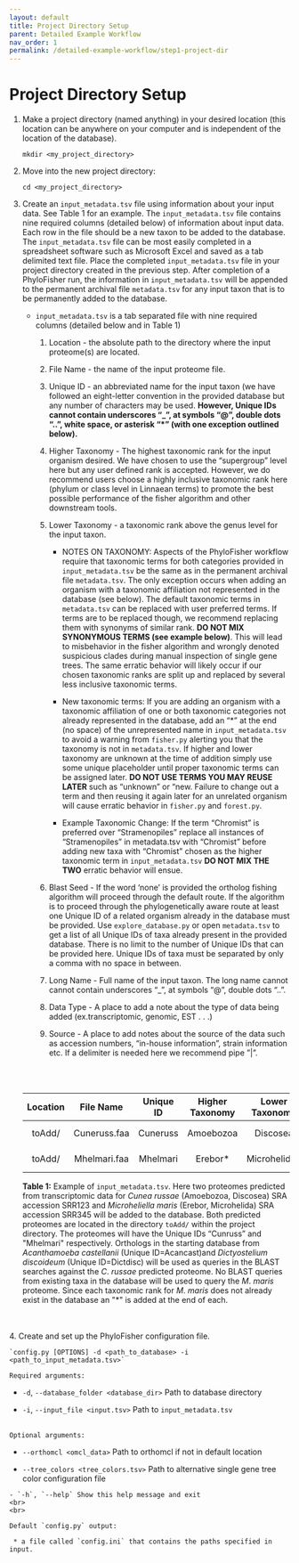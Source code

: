 ```yaml
---
layout: default
title: Project Directory Setup
parent: Detailed Example Workflow
nav_order: 1
permalink: /detailed-example-workflow/step1-project-dir
---
```

# Project Directory Setup

1. Make a project directory (named anything) in your desired location (this location can be anywhere on your computer and is independent of the location of the database).

    `mkdir <my_project_directory>`

2. Move into the new project directory:

    `cd <my_project_directory>`

3. Create an `input_metadata.tsv` file using information about your input data. See Table 1 for an example. The `input_metadata.tsv` file contains nine required columns (detailed below) of information about input data. Each row in the file should be a new taxon to be added to the database. The `input_metadata.tsv` file can be most easily completed in a spreadsheet software such as Microsoft Excel and saved as a tab delimited text file. Place the completed `input_metadata.tsv` file in your project directory created in the previous step. After completion of a PhyloFisher run, the information in `input_metadata.tsv` will be appended to the permanent archival file `metadata.tsv` for any input taxon that is to be permanently added to the database.

    *  `input_metadata.tsv` is a tab separated file with nine required columns (detailed below and in Table 1)

        1. Location - the absolute path to the directory where the input proteome(s) are located.

        2. File Name - the name of the input proteome file.

        3. Unique ID - an abbreviated name for the input taxon (we have followed an eight-letter convention in the provided database but any number of characters may be used. **However, Unique IDs cannot contain underscores “_”, at symbols “@”, double dots “..”, white space, or asterisk “*” (with one exception outlined below).**

        4. Higher Taxonomy - The highest taxonomic rank for the input organism desired. We have chosen to use the “supergroup” level here but any user defined rank is accepted. However, we do recommend users choose a highly inclusive taxonomic rank here (phylum or class level in Linnaean terms) to promote the best possible performance of the fisher algorithm and other downstream tools.

        5. Lower Taxonomy - a taxonomic rank above the genus level for the input taxon.

             * NOTES ON TAXONOMY: Aspects of the PhyloFisher workflow require that taxonomic terms for both categories provided in `input_metadata.tsv` be the same as in the permanent archival file `metadata.tsv`. The only exception occurs when adding an organism with a taxonomic affiliation not represented in the database (see below). The default taxonomic terms in `metadata.tsv` can be replaced with user preferred terms. If terms are to be replaced though, we recommend replacing them with synonyms of similar rank. **DO NOT MIX SYNONYMOUS TERMS (see example below)**. This will lead to misbehavior in the fisher algorithm and wrongly denoted suspicious clades during manual inspection of single gene trees. The same erratic behavior will likely occur if our chosen taxonomic ranks are split up and replaced by several less inclusive taxonomic terms.

            * New taxonomic terms: If you are adding an organism with a taxonomic affiliation of one or both taxonomic categories not already represented in the database, add an “\*” at the end (no space) of the unrepresented name in `input_metadata.tsv` to avoid a warning from `fisher.py` alerting you that the taxonomy is not in `metadata.tsv`. If higher and lower taxonomy are unknown at the time of addition simply use some unique placeholder until proper taxonomic terms can be assigned later. **DO NOT USE TERMS YOU MAY REUSE LATER** such as “unknown” or “new. Failure to change out a term and then reusing it again later for an unrelated organism will cause erratic behavior in `fisher.py` and `forest.py`.

            * Example Taxonomic Change: If the term “Chromist” is preferred over “Stramenopiles” replace all instances of “Stramenopiles” in metadata.tsv with “Chromist” before adding new taxa with “Chromist” chosen as the higher taxonomic term in `input_metadata.tsv` **DO NOT MIX THE TWO** erratic behavior will ensue.

        6. Blast Seed - If the word ‘none’ is provided the ortholog fishing algorithm will proceed through the default route. If the algorithm is to proceed through the phylogenetically aware route at least one Unique ID of a related organism already in the database must be provided. Use `explore_database.py` or open `metadata.tsv` to get a list of all Unique IDs of taxa already present in the provided database. There is no limit to the number of Unique IDs that can be provided here. Unique IDs of taxa must be separated by only a comma with no space in between.

        7. Long Name - Full name of the input taxon. The long name cannot cannot contain underscores “_”, at symbols “@”, double dots “..”.

        8. Data Type - A place to add a note about the type of data being added (ex.transcriptomic, genomic, EST . . .)

        9. Source - A place to add notes about the source of the data such as accession numbers, “in-house information”, strain information etc. If a delimiter is needed here we recommend pipe ”\|”.

        <br>
        <br>
    
    | Location |   File Name  | Unique ID | Higher Taxonomy | Lower Taxonomy |    BLAST Seed    |      Long Name      |    Data Type   | Source |
    |:--------:|:------------:|:---------:|:---------------:|:--------------:|:----------------:|:-------------------:|:--------------:|:------:|
    |  toAdd/  | Cuneruss.faa |  Cuneruss |    Amoebozoa    |    Discosea    | Acancas,Dictdisc |     Cunea russae    | Transcriptomic | SRR123 |
    |  toAdd/  | Mhelmari.faa |  Mhelmari |     Erebor*     |  Microhelida*  |       none       | Microheliella maris | Transcriptomic | SRR345 |

    **Table 1:** Example of `input_metadata.tsv`. Here two proteomes predicted from transcriptomic data for *Cunea russae* (Amoebozoa, Discosea) SRA accession SRR123 and *Microheliella maris* (Erebor, Microhelida) SRA accession SRR345 will be added to the database. Both predicted proteomes are located in the directory `toAdd/` within the project directory.  The proteomes will have the Unique IDs “Cunruss” and "Mhelmari" respectively. Orthologs in the starting database from *Acanthamoeba castellanii* (Unique ID=Acancast)and *Dictyostelium discoideum* (Unique ID=Dictdisc) will be used as queries in the BLAST searches against the *C*. *russae* predicted proteome. No BLAST queries from existing taxa in the database will be used to query the *M*. *maris* proteome. Since each taxonomic rank for *M*. *maris* does not already exist in the database an "*" is added at the end of each.
<br>
<br>
4. Create and set up the PhyloFisher configuration file.

    `config.py [OPTIONS] -d <path_to_database> -i <path_to_input_metadata.tsv>`

    Required arguments:

   - `-d`, `--database_folder <database_dir>` Path to database directory
    
   - `-i`, `--input_file <input.tsv>` Path to `input_metadata.tsv`
    <br>
    <br>
    
    Optional arguments:
   
   - `--orthomcl <omcl_data>` Path to orthomcl if not in default location
    
   - `--tree_colors <tree_colors.tsv>` Path to alternative single gene tree color configuration file

    - `-h`, `--help` Show this help message and exit
    <br>
    <br>

    Default `config.py` output:

     * a file called `config.ini` that contains the paths specified in input.
